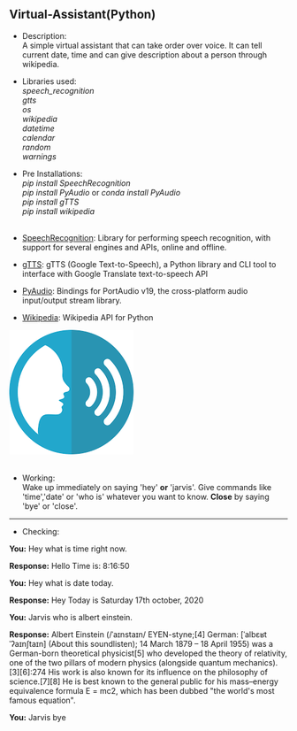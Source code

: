 ## Virtual-Assistant(Python)

- Description: <br>
     A simple virtual assistant that can take order over voice. It can tell current date, time and can give description about a person through        wikipedia.<br>
     
- Libraries used: <br>
 *speech_recognition*<br>
 *gtts*<br>
 *os*<br>
 *wikipedia*<br>
 *datetime*<br>
 *calendar*<br>
 *random*<br>
 *warnings*<br>

- Pre Installations: <br>
 *pip install SpeechRecognition*<br>
 *pip install PyAudio* or *conda install PyAudio*<br>
 *pip install gTTS*<br>
 *pip install wikipedia*<br><br>
 
- <a href="https://pypi.org/project/SpeechRecognition/">SpeechRecognition</a>: 
     Library for performing speech recognition, with support for several engines and APIs, online and offline.<br>
- <a href="https://pypi.org/project/gTTS/">gTTS</a>: 
     gTTS (Google Text-to-Speech), a Python library and CLI tool to interface with Google Translate text-to-speech API<br> 
- <a href="https://pypi.org/project/PyAudio/">PyAudio</a>: 
     Bindings for PortAudio v19, the cross-platform audio input/output stream library.<br>
- <a href="https://pypi.org/project/wikipedia/">Wikipedia</a>: 
     Wikipedia API for Python<br>
     
<img src="speech_recog.png"/><br><br>

- Working: <br>
     Wake up immediately on saying 'hey' **or** 'jarvis'.
     Give commands like 'time','date' or 'who is' whatever you want to know.
     **Close** by saying 'bye' or 'close'.<br>
------------------------------------------------------------------------------------------------------------------------------------------------

- Checking: <br>

**You:** Hey what is time right now.<br> 

**Response:** Hello Time is: 8:16:50<br> 

**You:** Hey what is date today.<br> 

**Response:** Hey Today is Saturday 17th october, 2020<br>

**You:** Jarvis who is albert einstein.<br>

**Response:** Albert Einstein (/ˈaɪnstaɪn/ EYEN-styne;[4] German: [ˈalbɛʁt ˈʔaɪnʃtaɪn] (About this soundlisten); 14 March 1879 – 18 April 1955)        was a German-born theoretical physicist[5] who developed the theory of relativity, one of the two pillars of modern physics (alongside          quantum mechanics).[3][6]:274 His work is also known for its influence on the philosophy of science.[7][8] He is best known to the general      public for his mass–energy equivalence formula E = mc2, which has been dubbed "the world's most famous equation".<br>

**You:** Jarvis bye<br>
